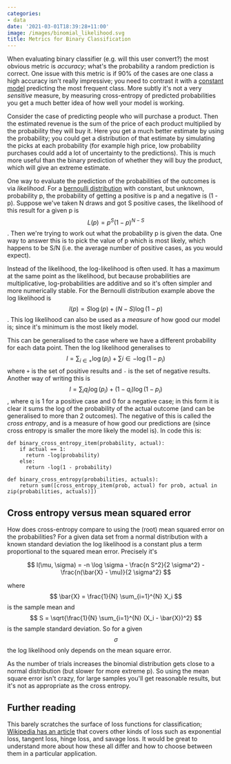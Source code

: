 ```yaml
---
categories:
- data
date: '2021-03-01T18:39:28+11:00'
image: /images/binomial_likelihood.svg
title: Metrics for Binary Classification
---
```


When evaluating binary classifier (e.g. will this user convert?) the most obvious metric is *accuracy*; what's the probability a random prediction is correct.
One issue with this metric is if 90% of the cases are one class a high accuracy isn't really impressive; you need to contrast it with a [constant model](/constant-models) predicting the most frequent class.
More subtly it's not a very *sensitive* measure, by measuring cross-entropy of predicted probabilities you get a much better idea of how well your model is working.

Consider the case of predicting people who will purchase a product.
Then the estimated revenue is the sum of the price of each product multiplied by the probability they will buy it.
Here you get a much better estimate by using the probability; you could get a distribution of that estimate by simulating the picks at each probability (for example high price, low probability purchases could add a lot of uncertainty to the predictions).
This is much more useful than the binary prediction of whether they will buy the product, which will give an extreme estimate.

One way to evaluate the prediction of the probabilities of the outcomes is via *likelihood*.
For a [bernoulli distribution](/bernoulli-binomial) with constant, but unknown, probability p, the probability of getting a positive is p and a negative is (1 - p).
Suppose we've taken N draws and got S positive cases, the likelihood of this result for a given p is $$ L(p) = p^S (1 - p)^{N-S} $$.
Then we're trying to work out what the probability p is given the data.
One way to answer this is to pick the value of p which is most likely, which happens to be S/N (i.e. the average number of positive cases, as you would expect).

Instead of the likelihood, the log-likelihood is often used.
It has a maximum at the same point as the likelihood, but because probabilities are multiplicative, log-probabilities are additive and so it's often simpler and more numerically stable.
For the Bernoulli distribution example above the log likelihood is $$ l(p) = S \log(p) + (N-S) \log(1-p) $$.
This log likelihood can also be used as a *measure* of how good our model is; since it's minimum is the most likely model.

This can be generalised to the case where we have a different probability for each data point.
Then the log likelihood generalises to $$ l = \sum_{i \in +} \log(p_i) + \sum{i \in -} \log(1 - p_i) $$ where `+` is the set of positive results and `-` is the set of negative results.
Another way of writing this is $$ l = \sum_i q_i \log(p_i) + (1 - q_i) \log(1 - p_i) $$, where q is 1 for a positive case and 0 for a negative case; in this form it is clear it sums the log of the probability of the actual outcome (and can be generalised to more than 2 outcomes).
The negative of this is called the *cross entropy*, and is a measure of how good our predictions are (since cross entropy is smaller the more likely the model is).
In code this is:

```
def binary_cross_entropy_item(probability, actual):
    if actual == 1:
      return -log(probability)
    else:
      return -log(1 - probability)
      
def binary_cross_entropy(probabilities, actuals):
    return sum([cross_entropy_item(prob, actual) for prob, actual in zip(probabilities, actuals)])
```

## Cross entropy versus mean squared error

How does cross-entropy compare to using the (root) mean squared error on the probabilities?
For a given data set from a normal distribution with a known standard deviation the log likelihood is a constant plus a term proportional to the squared mean error.
Precisely it's

$$ l(\mu, \sigma) = -n \log \sigma - \frac{n S^2}{2 \sigma^2} - \frac{n(\bar{X} - \mu)}{2 \sigma^2} $$

where $$ \bar{X} = \frac{1}{N} \sum_{i=1}^{N} X_i $$ is the sample mean and $$ S = \sqrt{\frac{1}{N} \sum_{i=1}^{N} (X_i - \bar{X})^2} $$ is the sample standard deviation.
So for a given $$\sigma$$ the log likelihood only depends on the mean square error.

As the number of trials increases the binomial distribution gets close to a normal distribution (but slower for more extreme p).
So using the mean square error isn't crazy, for large samples you'll get reasonable results, but it's not as appropriate as the cross entropy.

## Further reading

This barely scratches the surface of loss functions for classification; [Wikipedia has an article](https://en.wikipedia.org/wiki/Loss_functions_for_classification) that covers other kinds of loss such as exponential loss, tangent loss, hinge loss, and savage loss.
It would be great to understand more about how these all differ and how to choose between them in a particular application.